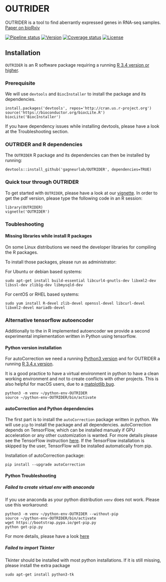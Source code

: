 # OUTRIDER #
OUTRIDER is a tool to find aberrantly expressed genes in RNA-seq samples.
[Paper on bioRxiv](https://www.biorxiv.org/content/early/2018/06/14/322149)

[![Pipeline status](https://travis-ci.org/gagneurlab/OUTRIDER.svg?branch=master)](https://travis-ci.org/gagneurlab/OUTRIDER)
[![Version](https://img.shields.io/badge/Version-0.99.8-orange.svg)](https://github.com/gagneurlab/OUTRIDER/blob/master)
[![Coverage status](https://codecov.io/gh/gagneurlab/OUTRIDER/branch/master/graph/badge.svg)](https://codecov.io/github/gagneurlab/OUTRIDER?branch=master)
[![License](https://img.shields.io/github/license/mashape/apistatus.svg?maxAge=2592000)](https://github.com/gagneurlab/OUTRIDER/blob/master/LICENSE)

## Installation

`OUTRIDER` is an R software package requiring a running [R 3.4 version or higher](https://cran.r-project.org/).

### Prerequisite

We will use `devtools` and `BiocInstaller` to install the package and its dependencies.

```
install.packages('devtools', repos='http://cran.us.r-project.org')
source('https://bioconductor.org/biocLite.R')
biocLite('BiocInstaller')
```

If you have dependency issues while installing devtools, please have a look at the Troubleshooting section.


### OUTRIDER and R dependencies

The `OUTRIDER` R package and its dependencies can then be installed by running:

```
devtools::install_github('gagneurlab/OUTRIDER', dependencies=TRUE)
``` 

### Quick tour through OUTRIDER

To get started with `OUTRIDER`, please have a look at our [vignette](vignettes/OUTRIDER.Rnw).
In order to get the pdf version, please type the following code in an R session:

```
library(OUTRIDER)
vignette('OUTRIDER')
```

### Toubleshooting

#### Missing libraries while install R packages

On some Linux distributions we need the developer libraries for compiling the R packages.

To install those packages, please run as administrator: 

For Ubuntu or debian based systems:
```
sudo apt-get install build-essential libcurl4-gnutls-dev libxml2-dev libssl-dev zlib1g-dev libmysqld-dev
```

For centOS or RHEL based systems:
```
sudo yum install R-devel zlib-devel openssl-devel libcurl-devel libxml2-devel mariadb-devel
```


### Alternative tensorflow autoencoder

Additionally to the in R implemented autoencoder we provide a second 
experimental implementation written in Python using tensorflow.


#### Python version installation

For autoCorrection we need a running [Python3 version](https://www.python.org/downloads/)
and for OUTRIDER a running [R 3.4.x version](https://cran.r-project.org/).

It is a good practice to have a virtual environment in python to have a clean 
working environment and not to create conflicts with other projects. This is also
helpful for macOS users, due to a [matplotlib bug](https://matplotlib.org/faq/osx_framework.html#osxframework-faq).

```
python3 -m venv ~/python-env-OUTRIDER
source ~/python-env-OUTRIDER/bin/activate
```

#### autoCorrection and Python dependencies

The first part is to install the `autoCorrection` package written in python. We will use `pip` to
install the package and all dependencies. autoCorrection depends on TensorFlow, which can be installed
manualy if GPU acceleration or any other customization is wanted. For more details please see the 
TensorFlow instruction [here](https://www.tensorflow.org/install/). If the TensorFlow installation
is skipped by the user, TensorFlow will be installed automatically from pip.

Installation of autoCorrection package:

```
pip install --upgrade autoCorrection
```

#### Python Troubleshooting

##### Failed to create virtual env with anaconda

If you use anaconda as your python distribution `venv` does not work. Please use this workaround:

```
python3 -m venv ~/python-env-OUTRIDER --without-pip
source ~/python-env-OUTRIDER/bin/activate
wget https://bootstrap.pypa.io/get-pip.py
python get-pip.py
```

For more details, please have a look [here](https://stackoverflow.com/questions/38524856/anaconda-3-for-linux-has-no-ensurepip?utm_medium=organic&utm_source=google_rich_qa&utm_campaign=google_rich_qa)

##### Failed to import Tkinter

Tkinter should be installed with most python installations. If it is still missing, please install the extra package

```
sudo apt-get install python3-tk
```

